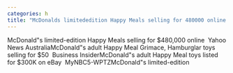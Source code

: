 ```yaml
---
categories: h
title: "McDonalds limitededition Happy Meals selling for 480000 online  Yahoo News Australia"
---
```

McDonald"s limited-edition Happy Meals selling for $480,000 online&nbsp;&nbsp;Yahoo News AustraliaMcDonald"s adult Happy Meal Grimace, Hamburglar toys selling for $50&nbsp;&nbsp;Business InsiderMcDonald"s adult Happy Meal toys listed for $300K on eBay&nbsp;&nbsp;MyNBC5-WPTZMcDonald"s limited-edition